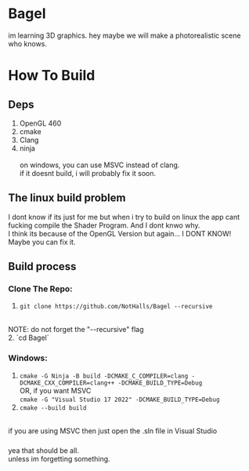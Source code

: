 # Bagel
im learning 3D graphics. hey maybe we will make a photorealistic scene who knows.

# How To Build
## Deps
1. OpenGL 460
2. cmake
3. Clang
4. ninja
<br> <br>
on windows, you can use MSVC instead of clang. <br>
if it doesnt build, i will probably fix it soon.

## The linux build problem
I dont know if its just for me but when i try to build on linux the app cant fucking compile the Shader Program. And I dont knwo why. <br>
I think its because of the OpenGL Version but again... I DONT KNOW! <br>
Maybe you can fix it.

## Build process
### Clone The Repo:
1. `git clone https://github.com/NotHalls/Bagel --recursive`
<br>
NOTE: do not forget the "--recursive" flag
<br>
2. `cd Bagel`

### Windows:
1. `cmake -G Ninja -B build -DCMAKE_C_COMPILER=clang -DCMAKE_CXX_COMPILER=clang++ -DCMAKE_BUILD_TYPE=Debug`
<br>OR, if you want MSVC<br>
`cmake -G "Visual Studio 17 2022" -DCMAKE_BUILD_TYPE=Debug`
2. `cmake --build build`
<br>
if you are using MSVC then just open the .sln file in Visual Studio

###

yea that should be all. <br>
unless im forgetting something.